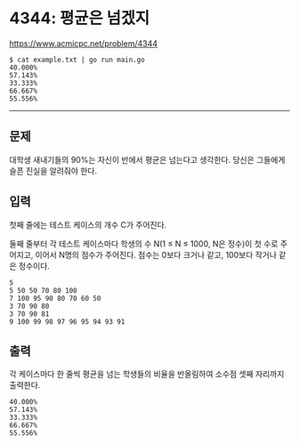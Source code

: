 # 4344: 평균은 넘겠지

https://www.acmicpc.net/problem/4344

```
$ cat example.txt | go run main.go
40.000%
57.143%
33.333%
66.667%
55.556%
```

---

## 문제

대학생 새내기들의 90%는 자신이 반에서 평균은 넘는다고 생각한다. 당신은 그들에게
슬픈 진실을 알려줘야 한다.

## 입력

첫째 줄에는 테스트 케이스의 개수 C가 주어진다.

둘째 줄부터 각 테스트 케이스마다 학생의 수 N(1 ≤ N ≤ 1000, N은 정수)이 첫 수로
주어지고, 이어서 N명의 점수가 주어진다. 점수는 0보다 크거나 같고, 100보다
작거나 같은 정수이다.

```
5
5 50 50 70 80 100
7 100 95 90 80 70 60 50
3 70 90 80
3 70 90 81
9 100 99 98 97 96 95 94 93 91
```

## 출력

각 케이스마다 한 줄씩 평균을 넘는 학생들의 비율을 반올림하여 소수점 셋째
자리까지 출력한다.

```
40.000%
57.143%
33.333%
66.667%
55.556%
```
